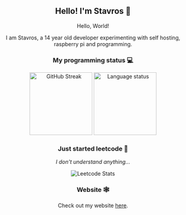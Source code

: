 <div align="center">
    <h2>Hello! I'm Stavros 👋</h2>
</div>

<div align="center">
    <p>Hello, World!</p>
    <p>I am Stavros, a 14 year old developer experimenting with self hosting, raspberry pi and programming.</p>
</div>

<div align="center">
    <h3>My programming status 💻</h3>
    <img src="https://github-readme-stats.vercel.app/api?username=steveiliop56&show_icons=true&theme=transparent" alt="GitHub Streak" height="165">
    <img src="https://github-readme-stats.vercel.app/api/top-langs/?username=steveiliop56&layout=compact&theme=transparent" alt="Language status" height="165">
</div>

<div align="center">
    <h3>Just started leetcode 🎯</h3>
    <p><i>I don't understand anything...</i></p>
    <img src="https://leetcode.card.workers.dev/steveiliop56?theme=auto&font=baloo&extension=null" alt="Leetcode Stats">
</div>

<div align="center">
    <h3>Website 🕸️</h3>
    <p>Check out my website <a href="https://doesmycode.work">here</a>.</p>
</div>
